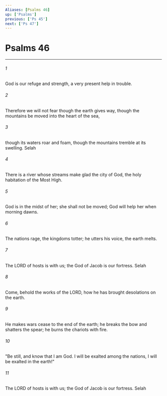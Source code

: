 ```yaml
---
Aliases: [Psalms 46]
up: ['Psalms']
previous: ['Ps 45']
next: ['Ps 47']
---
```

# Psalms 46
***



###### 1 
God is our refuge and strength, a very present help in trouble. 

###### 2 
Therefore we will not fear though the earth gives way, though the mountains be moved into the heart of the sea, 

###### 3 
though its waters roar and foam, though the mountains tremble at its swelling. Selah 

###### 4 
There is a river whose streams make glad the city of God, the holy habitation of the Most High. 

###### 5 
God is in the midst of her; she shall not be moved; God will help her when morning dawns. 

###### 6 
The nations rage, the kingdoms totter; he utters his voice, the earth melts. 

###### 7 
The LORD of hosts is with us; the God of Jacob is our fortress. Selah 

###### 8 
Come, behold the works of the LORD, how he has brought desolations on the earth. 

###### 9 
He makes wars cease to the end of the earth; he breaks the bow and shatters the spear; he burns the chariots with fire. 

###### 10 
"Be still, and know that I am God. I will be exalted among the nations, I will be exalted in the earth!" 

###### 11 
The LORD of hosts is with us; the God of Jacob is our fortress. Selah

